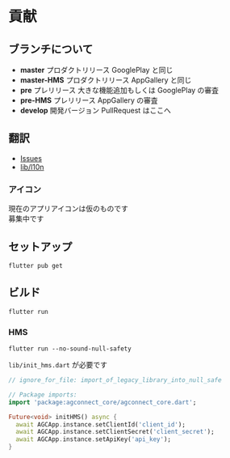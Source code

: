 # 貢献

## ブランチについて

- **master** プロダクトリリース GooglePlay と同じ
- **master-HMS** プロダクトリリース AppGallery と同じ
- **pre** プレリリース 大きな機能追加もしくは GooglePlay の審査
- **pre-HMS** プレリリース AppGallery の審査
- **develop** 開発バージョン PullRequest はここへ

## 翻訳

- [Issues](issues/new?assignees=&labels=bug&template=translation-error.yml)
- [lib/l10n](tree/develop/lib/l10n)

### アイコン

現在のアプリアイコンは仮のものです  
募集中です

## セットアップ

```shell
flutter pub get
```

## ビルド

```shell
flutter run
```

### HMS

```shell
flutter run --no-sound-null-safety
```

`lib/init_hms.dart` が必要です

```dart
// ignore_for_file: import_of_legacy_library_into_null_safe

// Package imports:
import 'package:agconnect_core/agconnect_core.dart';

Future<void> initHMS() async {
  await AGCApp.instance.setClientId('client_id');
  await AGCApp.instance.setClientSecret('client_secret');
  await AGCApp.instance.setApiKey('api_key');
}
```
